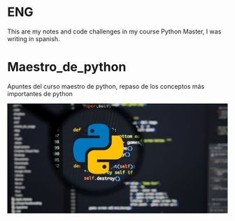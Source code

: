 # ENG
This are my notes and code challenges in my course Python Master, I was writing in spanish.


# Maestro_de_python
Apuntes del curso maestro de python, repaso de los conceptos más importantes de python

![](https://github.com/luisjacobpy/Maestro_de_python/blob/main/python-coding-mistakes.jpg)


